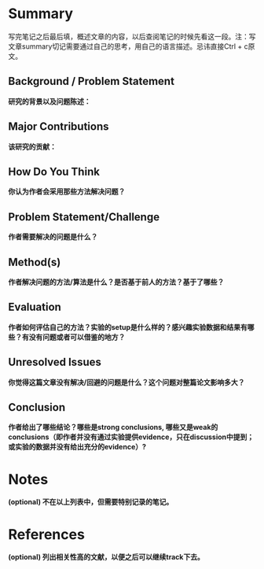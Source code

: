 # Summary

写完笔记之后最后填，概述文章的内容，以后查阅笔记的时候先看这一段。注：写文章summary切记需要通过自己的思考，用自己的语言描述。忌讳直接Ctrl + c原文。

## Background / Problem Statement

**研究的背景以及问题陈述：**

## Major Contributions 

**该研究的贡献：**

## How Do You Think

**你认为作者会采用那些方法解决问题？**

## Problem Statement/Challenge

**作者需要解决的问题是什么？**

## Method(s)

**作者解决问题的方法/算法是什么？是否基于前人的方法？基于了哪些？**

## Evaluation

**作者如何评估自己的方法？实验的setup是什么样的？感兴趣实验数据和结果有哪些？有没有问题或者可以借鉴的地方？**


## Unresolved Issues

**你觉得这篇文章没有解决/回避的问题是什么？这个问题对整篇论文影响多大？**

## Conclusion

**作者给出了哪些结论？哪些是strong conclusions, 哪些又是weak的conclusions（即作者并没有通过实验提供evidence，只在discussion中提到；或实验的数据并没有给出充分的evidence）?**

# Notes

**(optional) 不在以上列表中，但需要特别记录的笔记。**

# References

**(optional) 列出相关性高的文献，以便之后可以继续track下去。**



